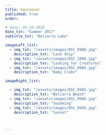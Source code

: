 ```yaml
---
title: Vancouver  
published: true
order: 

# date: 05-10-2018
date_txt: "Summer 2017"
subtitle_txt: "Belcarra Lake"

imageLeft_list:
  - img_txt: "/assets/images/DSC_0986.jpg"
    description_txt: "Lone Ship"
  - img_txt: "/assets/images/DSC_1009.jpg"
    description_txt: "Looking for Creatures"
  - img_txt: "/assets/images/DSC_0984.jpg"
    description_txt: "Baby Crabs"

imageRight_list:

  - img_txt: "/assets/images/DSC_0965.jpg"
    description_txt: "Belcarra Beach"
  - img_txt: "/assets/images/DSC_0988.jpg"
    description_txt: "Swimming"
  - img_txt: "/assets/images/DSC_0956.jpg"
    description_txt: "Sunset"



---
```

